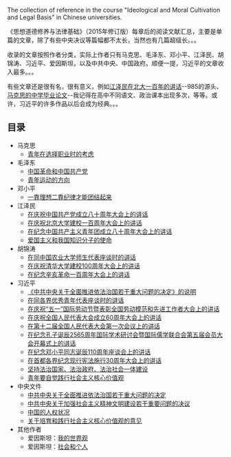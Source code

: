 The collection of reference in the course "Ideological and Moral Cultivation and Legal Basis" in Chinese universities.

《思想道德修养与法律基础》（2015年修订版）每章后的阅读文献汇总，主要是单篇的文章，除了有些中央决议等篇幅都不太长，当然也有几篇超级长。。。

收录的文章按照作者分类，实际上作者只有马克思、毛泽东、邓小平、江泽民、胡锦涛、习近平、爱因斯坦，以及中共中央、中国政府。顺便一提，习近平的文章收入最多。。。

有些文章还是很有名，很有意义，例如[江泽民在北大一百年的讲话](/江泽民/在庆祝北京大学建校一百周年大会上的讲话.md)--985的源头、[马克思的中学毕业论文](/马克思/青年在选择职业时的考虑.md)--我记得在高中不同语文、政治课本出现多次，等等。或许，习近平的许多作品以后会成为经典。。。

## 目录
* 马克思
	* [青年在选择职业时的考虑](/马克思/青年在选择职业时的考虑.md)
* 毛泽东
	* [中国革命和中国共产党](/毛泽东/中国革命和中国共产党.md)
	* [青年运动的方向](/毛泽东/青年运动的方向.md)
* 邓小平
	* [一靠理想二靠纪律才能团结起来](/邓小平/一靠理想二靠纪律才能团结起来.md)
* 江泽民
	* [在庆祝中国共产党成立八十周年大会上的讲话](/江泽民/在庆祝中国共产党成立八十周年大会上的讲话.md)
	* [在庆祝北京大学建校一百周年大会上的讲话](/江泽民/在庆祝北京大学建校一百周年大会上的讲话.md)
	* [在纪念中国共产主义青年团成立八十周年大会上的讲话](/江泽民/在纪念中国共产主义青年团成立八十周年大会上的讲话.md)
	* [爱国主义和我国知识分子的使命](/江泽民/爱国主义和我国知识分子的使命.md)
* 胡锦涛
	* [在同中国农业大学师生代表座谈时的讲话](/胡锦涛/在同中国农业大学师生代表座谈时的讲话.md)
	* [在庆祝清华大学建校100周年大会上的讲话](/胡锦涛/在庆祝清华大学建校100周年大会上的讲话.md)
	* [在纪念辛亥革命一百周年大会上的讲话](/胡锦涛/在纪念辛亥革命一百周年大会上的讲话.md)
* 习近平
	* [《中共中央关于全面推进依法治国若干重大问题的决定》的说明](/习近平/《中共中央关于全面推进依法治国若干重大问题的决定》的说明.md)
	* [在同各界优秀青年代表座谈时的讲话](/习近平/在同各界优秀青年代表座谈时的讲话.md)
	* [在庆祝“五一”国际劳动节暨表彰全国劳动模范和先进工作者大会上的讲话](/习近平/在庆祝“五一”国际劳动节暨表彰全国劳动模范和先进工作者大会上的讲话.md)
	* [在庆祝全国人民代表大会成立60周年大会上的讲话](/习近平/在庆祝全国人民代表大会成立60周年大会上的讲话.md)
	* [在第十二届全国人民代表大会第一次会议上的讲话](/习近平/在第十二届全国人民代表大会第一次会议上的讲话.md)
	* [在纪念孔子诞辰2565周年国际学术研讨会暨国际儒学联合会第五届会员大会开幕式上的讲话](/习近平/在纪念孔子诞辰2565周年国际学术研讨会暨国际儒学联合会第五届会员大会开幕式上的讲话.md)
	* [在纪念邓小平同志诞辰110周年座谈会上的讲话](/习近平/在纪念邓小平同志诞辰110周年座谈会上的讲话.md)
	* [在首都各界纪念现行宪法施行30周年大会上的讲话](/习近平/在首都各界纪念现行宪法施行30周年大会上的讲话.md)
	* [坚持法治国家、法治政府、法治社会一体建设](/习近平/坚持法治国家、法治政府、法治社会一体建设.md)
	* [青年要自觉践行社会主义核心价值观](/习近平/青年要自觉践行社会主义核心价值观.md)
* 中央文件
	* [中共中央关于全面推进依法治国若干重大问题的决定](/中央文件/中共中央关于全面推进依法治国若干重大问题的决定.md)
	* [中共中央关于加强社会主义精神文明建设若干重要问题的决议](/中央文件/中共中央关于加强社会主义精神文明建设若干重要问题的决议.md)
	* [中国的人权状况](/中央文件/中国的人权状况.md)
	* [关于培育和践行社会主义核心价值观的意见](/中央文件/关于培育和践行社会主义核心价值观的意见.md)
* 其他作者
	* 爱因斯坦：[我的世界观](/其他作者/我的世界观.md)
	* 爱因斯坦：[社会和个人](/其他作者/社会和个人.md)


